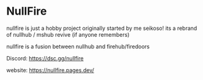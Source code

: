 # NullFire
nullfire is just a hobby project originally started by me seikoso!
its a rebrand of nullhub / mshub revive (if anyone remembers)

nullfire is a fusion between nullhub and firehub/firedoors

Discord: https://dsc.gg/nullfire

website: https://nullfire.pages.dev/
